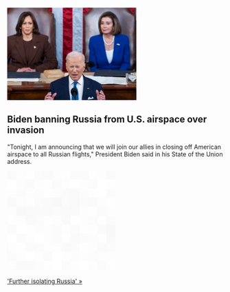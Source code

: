 
![Biden banning Russia from U.S. airspace over invasion](./20220302055848.png)
## Biden banning Russia from U.S. airspace over invasion

"Tonight, I am announcing that we will join our allies in closing off American airspace to all Russian flights," President Biden said in his State of the Union address.

![pic](../square_bg.png)

['Further isolating Russia' »](https://www.yahoo.com/news/biden-banning-all-russian-aircraft-from-entering-us-airspace-in-retaliation-for-invasion-of-ukraine-023444915.html)
